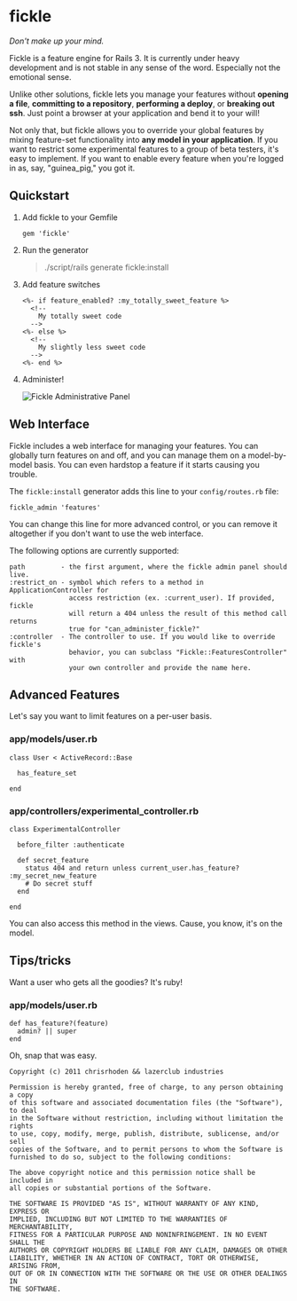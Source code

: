 fickle
======
*Don't make up your mind.*

Fickle is a feature engine for Rails 3. It is currently under heavy development and
is not stable in any sense of the word. Especially not the emotional sense.

Unlike other solutions, fickle lets you manage your features without __opening a file__,
__committing to a repository__, __performing a deploy__, or __breaking out ssh__. Just
point a browser at your application and bend it to your will!

Not only that, but fickle allows you to override your global features by mixing feature-set
functionality into __any model in your application__. If you want to restrict some experimental
features to a group of beta testers, it's easy to implement. If you want to enable every
feature when you're logged in as, say, "guinea_pig," you got it. 

Quickstart
----------

1.  Add fickle to your Gemfile
  
        gem 'fickle'
    
2.  Run the generator

      > ./script/rails generate fickle:install
    
3.  Add feature switches
    
        <%- if feature_enabled? :my_totally_sweet_feature %>
          <!--
            My totally sweet code
          -->
        <%- else %>
          <!--
            My slightly less sweet code
          -->
        <%- end %>


4.  Administer!

    ![Fickle Administrative Panel](http://i.imgur.com/2yL86.png "http://localhost:3000/features")
    
Web Interface
-------------

Fickle includes a web interface for managing your features. You can globally turn features on and off,
and you can manage them on a model-by-model basis. You can even hardstop a feature if it starts causing
you trouble.

The `fickle:install` generator adds this line to your `config/routes.rb` file:

    fickle_admin 'features'
    
You can change this line for more advanced control, or you can remove it altogether if you don't want
to use the web interface.

The following options are currently supported:

    path         - the first argument, where the fickle admin panel should live.
    :restrict_on - symbol which refers to a method in ApplicationController for
                   access restriction (ex. :current_user). If provided, fickle
                   will return a 404 unless the result of this method call returns
                   true for "can_administer_fickle?"
    :controller  - The controller to use. If you would like to override fickle's
                   behavior, you can subclass "Fickle::FeaturesController" with
                   your own controller and provide the name here.


Advanced Features
-----------------

Let's say you want to limit features on a per-user basis.

### app/models/user.rb

    class User < ActiveRecord::Base
      
      has_feature_set
      
    end
    
### app/controllers/experimental_controller.rb

    class ExperimentalController
    
      before_filter :authenticate
      
      def secret_feature
        status 404 and return unless current_user.has_feature? :my_secret_new_feature
        # Do secret stuff
      end
    
    end

You can also access this method in the views. Cause, you know, it's on the model.

Tips/tricks
-----------


Want a user who gets all the goodies? It's ruby!

### app/models/user.rb

    def has_feature?(feature)
      admin? || super
    end

Oh, snap that was easy.


    Copyright (c) 2011 chrisrhoden && lazerclub industries

    Permission is hereby granted, free of charge, to any person obtaining a copy
    of this software and associated documentation files (the "Software"), to deal
    in the Software without restriction, including without limitation the rights
    to use, copy, modify, merge, publish, distribute, sublicense, and/or sell
    copies of the Software, and to permit persons to whom the Software is
    furnished to do so, subject to the following conditions:

    The above copyright notice and this permission notice shall be included in
    all copies or substantial portions of the Software.

    THE SOFTWARE IS PROVIDED "AS IS", WITHOUT WARRANTY OF ANY KIND, EXPRESS OR
    IMPLIED, INCLUDING BUT NOT LIMITED TO THE WARRANTIES OF MERCHANTABILITY,
    FITNESS FOR A PARTICULAR PURPOSE AND NONINFRINGEMENT. IN NO EVENT SHALL THE
    AUTHORS OR COPYRIGHT HOLDERS BE LIABLE FOR ANY CLAIM, DAMAGES OR OTHER
    LIABILITY, WHETHER IN AN ACTION OF CONTRACT, TORT OR OTHERWISE, ARISING FROM,
    OUT OF OR IN CONNECTION WITH THE SOFTWARE OR THE USE OR OTHER DEALINGS IN
    THE SOFTWARE.